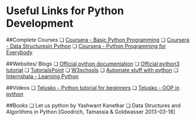 # Useful Links for Python Development
##Complete Courses
❏	[Coursera - Basic Python Programming](https://www.coursera.org/learn/python-programming/home/welcome)
❏	[Coursera - Data Structuresin Python](https://www.coursera.org/learn/python-data/home/welcome)
❏	[Coursera - Python Programming for Everybody](https://www.coursera.org/learn/python/home/welcome)

##Websites/ Blogs
❏	[Official python documentation](https://www.python.org/)
❏	[Official python3 tutorial](https://docs.python.org/3/tutorial/)
❏	[TutorialsPoint](https://www.tutorialspoint.com/python/index.html)
❏	[W3schools](https://www.w3schools.com/python/)
❏	[Automate stuff with python](https://automatetheboringstuff.com/)
❏	[Internshala - Learning Python](https://blog.internshala.com/2018/02/how-to-learn-python-programming-a-z-guide-for-beginners/)

##Videos
❏	[Telusko - Python tutorial for beginners](https://www.youtube.com/watch?v=QXeEoD0pB3E&list=PLsyeobzWxl7poL9JTVyndKe62ieoN-MZ3)
❏	[Telusko - OOP in python](https://www.youtube.com/watch?v=qiSCMNBIP2g)

##Books
❏	Let us python by Yashwant Kanetkar
❏	Data Structures and Algorithms in Python [Goodrich, Tamassia & Goldwasser 2013-03-18]
